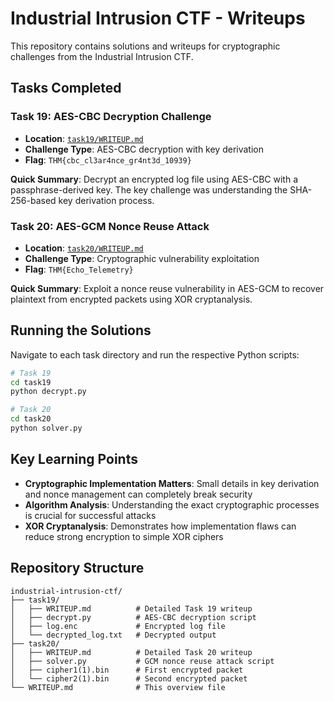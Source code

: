 # Industrial Intrusion CTF - Writeups

This repository contains solutions and writeups for cryptographic challenges from the Industrial Intrusion CTF.

## Tasks Completed

### Task 19: AES-CBC Decryption Challenge
- **Location**: [`task19/WRITEUP.md`](task19/WRITEUP.md)
- **Challenge Type**: AES-CBC decryption with key derivation
- **Flag**: `THM{cbc_cl3ar4nce_gr4nt3d_10939}`

**Quick Summary**: Decrypt an encrypted log file using AES-CBC with a passphrase-derived key. The key challenge was understanding the SHA-256-based key derivation process.

### Task 20: AES-GCM Nonce Reuse Attack
- **Location**: [`task20/WRITEUP.md`](task20/WRITEUP.md)
- **Challenge Type**: Cryptographic vulnerability exploitation
- **Flag**: `THM{Echo_Telemetry}`

**Quick Summary**: Exploit a nonce reuse vulnerability in AES-GCM to recover plaintext from encrypted packets using XOR cryptanalysis.

## Running the Solutions

Navigate to each task directory and run the respective Python scripts:

```bash
# Task 19
cd task19
python decrypt.py

# Task 20
cd task20
python solver.py
```

## Key Learning Points

- **Cryptographic Implementation Matters**: Small details in key derivation and nonce management can completely break security
- **Algorithm Analysis**: Understanding the exact cryptographic processes is crucial for successful attacks
- **XOR Cryptanalysis**: Demonstrates how implementation flaws can reduce strong encryption to simple XOR ciphers

## Repository Structure

```
industrial-intrusion-ctf/
├── task19/
│   ├── WRITEUP.md          # Detailed Task 19 writeup
│   ├── decrypt.py          # AES-CBC decryption script
│   ├── log.enc             # Encrypted log file
│   └── decrypted_log.txt   # Decrypted output
├── task20/
│   ├── WRITEUP.md          # Detailed Task 20 writeup
│   ├── solver.py           # GCM nonce reuse attack script
│   ├── cipher1(1).bin      # First encrypted packet
│   └── cipher2(1).bin      # Second encrypted packet
└── WRITEUP.md              # This overview file
``` 